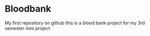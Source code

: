 # Bloodbank
My first repository on github 
this is a blood bank project for my 3rd semester mini project
